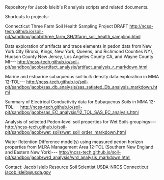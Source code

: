 Repository for Jacob Isleib's R analysis scripts and related documents.

Shortcuts to projects:

Connecticut Three Farm Soil Health Sampling Project DRAFT
http://ncss-tech.github.io/soil-pit/sandbox/jacob/three_farm_SH/3farm_soil_health_sampling.html

Data exploration of artifacts and trace elements in pedon data from New York City (Bronx, Kings, New York, Queens, and Richmond Counties NY), Hudson County New Jersey, Los Angeles County CA, and Wayne County MI---
http://ncss-tech.github.io/soil-pit/sandbox/jacob/artifact_analysis/artifact_analysis_r_markdown.html

Marine and estuarine subaqueous soil bulk density data exploration in MMA 12-TOL---
http://ncss-tech.github.io/soil-pit/sandbox/jacob/sas_db_analysis/sas_satiated_Db_analysis_markdown.html

Summary of Electrical Conductivity data for Subaqueous Soils in MMA 12-TOL---
http://ncss-tech.github.io/soil-pit/sandbox/jacob/sas_EC_analysis/12_TOL_SAS_EC_analysis.html

Analysis of selected Pedon-level soil properties for Wet Soils groupings---
http://ncss-tech.github.io/soil-pit/sandbox/jacob/wet_soils/wet_soil_order_markdown.html

Water Retention Difference model(s) using measured pedon horizon properties from MLRA Management Area 12-TOL (Southern New England and Eastern New York)---
http://ncss-tech.github.io/soil-pit/sandbox/jacob/wrd_analysis/wrd_analysis_markdown.html

Contact:
Jacob Isleib
Resource Soil Scientist
USDA-NRCS Connecticut
jacob.isleib@usda.gov
